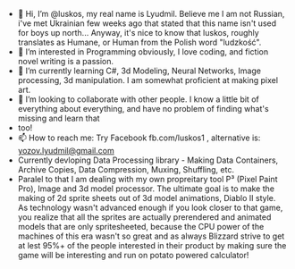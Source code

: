 - 👋 Hi, I’m @luskos, my real name is Lyudmil. Believe me I am not Russian, i've met Ukrainian few weeks ago that stated that this name isn't used for boys up north... Anyway, it's nice to know that luskos, roughly translates as Humane, or Human from the Polish word "ludzkość".
- 👀 I’m interested in Programming obviously, I love coding, and fiction novel writing is a passion. 
- 🌱 I’m currently learning C#, 3d Modeling, Neural Networks, Image processing, 3d manipulation. I am somewhat proficient at making pixel art.
- 💞️ I’m looking to collaborate with other people. I know a little bit of everything about everything, and have no problem of finding what's missing and learn that
- too!
- 📫 How to reach me: Try Facebook fb.com/luskos1 , alternative is: yozov.lyudmil@gmail.com
- Currently devloping Data Processing library - Making Data Containers, Archive Copies, Data Compression, Muxing, Shuffling, etc.
- Paralel to that I am dealing with my own propreitary tool P³ (Pixel Paint Pro), Image and 3d model processor. The ultimate goal is to make the making of 2d sprite sheets out of 3d model animations, Diablo II style. As technology wasn't advanced enough if you look closer to that game, you realize that all the sprites are actually prerendered and animated models that are only spritesheeted, because the CPU power of the machines of this era wasn't so great and as always Blizzard strive to get at lest 95%+ of the people interested in their product by making sure the game will be interesting and run on potato powered calculator!
<!---
luskos/luskos is a ✨ special ✨ repository because its `README.md` (this file) appears on your GitHub profile.
You can click the Preview link to take a look at your changes.
--->
